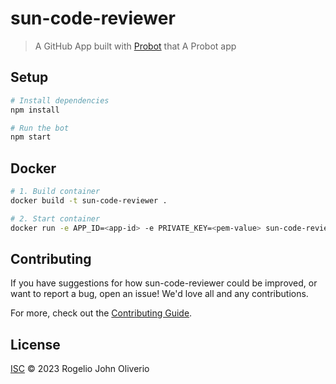 # sun-code-reviewer

> A GitHub App built with [Probot](https://github.com/probot/probot) that A Probot app

## Setup

```sh
# Install dependencies
npm install

# Run the bot
npm start
```

## Docker

```sh
# 1. Build container
docker build -t sun-code-reviewer .

# 2. Start container
docker run -e APP_ID=<app-id> -e PRIVATE_KEY=<pem-value> sun-code-reviewer
```

## Contributing

If you have suggestions for how sun-code-reviewer could be improved, or want to report a bug, open an issue! We'd love all and any contributions.

For more, check out the [Contributing Guide](CONTRIBUTING.md).

## License

[ISC](LICENSE) © 2023 Rogelio John Oliverio
